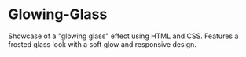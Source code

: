 # Glowing-Glass
Showcase of a "glowing glass" effect using HTML and CSS. Features a frosted glass look with a soft glow and responsive design.
